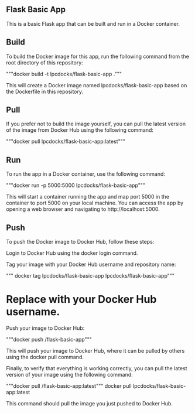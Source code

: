 ## Flask Basic App

This is a basic Flask app that can be built and run in a Docker container.

## Build

To build the Docker image for this app, run the following command from the root directory of this repository:

"""docker build -t lpcdocks/flask-basic-app ."""

This will create a Docker image named lpcdocks/flask-basic-app based on the Dockerfile in this repository.

## Pull
If you prefer not to build the image yourself, you can pull the latest version of the image from Docker Hub using the following command:


"""docker pull lpcdocks/flask-basic-app:latest"""

## Run
To run the app in a Docker container, use the following command:


"""docker run -p 5000:5000 lpcdocks/flask-basic-app"""

This will start a container running the app and map port 5000 in the container to port 5000 on your local machine. You can access the app by opening a web browser and navigating to http://localhost:5000.

## Push
To push the Docker image to Docker Hub, follow these steps:

Login to Docker Hub using the docker login command.

Tag your image with your Docker Hub username and repository name:

"""
docker tag lpcdocks/flask-basic-app lpcdocks/flask-basic-app"""

# Replace <lpcdocks> with your Docker Hub username.

Push your image to Docker Hub:


"""docker push <username>/flask-basic-app"""

This will push your image to Docker Hub, where it can be pulled by others using the docker pull command.

Finally, to verify that everything is working correctly, you can pull the latest version of your image using the following command:


"""docker pull <username>/flask-basic-app:latest"""
docker pull lpcdocks/flask-basic-app:latest

This command should pull the image you just pushed to Docker Hub.
